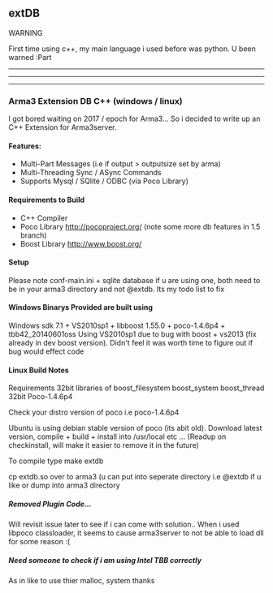 ## extDB

WARNING

First time using c++, my main language i used before was python.
U been warned :Part

---------------
---------------
---------------


### Arma3 Extension DB  C++ (windows / linux)

I got bored waiting on 2017 / epoch for Arma3...
So i decided to write up an C++ Extension for Arma3server.



#### Features:

 - Multi-Part Messages (i.e if output > outputsize set by arma)
 - Multi-Threading Sync / ASync Commands
 - Supports Mysql / SQlite / ODBC  (via Poco Library)

#### Requirements to Build

 - C++ Compiler
 - Poco Library http://pocoproject.org/  (note some more db features in 1.5 branch)
 - Boost Library http://www.boost.org/

 
#### Setup
Please note conf-main.ini + sqlite database if u are using one, both need to be in your arma3 directory and not @extdb.
Its my todo list to fix

#### Windows Binarys Provided are built using

Windows sdk 7.1 + VS2010sp1 + libboost 1.55.0 + poco-1.4.6p4 + tbb42_20140601oss
Using VS2010sp1 due to bug with boost + vs2013 (fix already in dev boost version).
Didn't feel it was worth time to figure out if bug would effect code


#### Linux Build Notes

Requirements
32bit libraries of boost_filesystem boost_system boost_thread
32bit Poco-1.4.6p4

Check your distro version of poco i.e poco-1.4.6p4 

Ubuntu is using debian stable version of poco (its abit old). 
Download latest version, compile + build + install into /usr/local etc ... (Readup on checkinstall, will make it easier to remove it in the future)

To compile type 
make extdb

cp extdb.so over to arma3 (u can put into seperate directory i.e @extdb if u like or dump into arma3 directory


##### Removed Plugin Code...
Will revisit issue later to see if i can come with solution..
When i used libpoco classloader, it seems to cause arma3server to not be able to load dll for some reason :(

##### Need someone to check if i am using Intel TBB correctly 
As in like to use thier malloc, system thanks